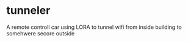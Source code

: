 # tunneler
A remote controll car using LORA to tunnel wifi from inside building to somehwere secore outside
